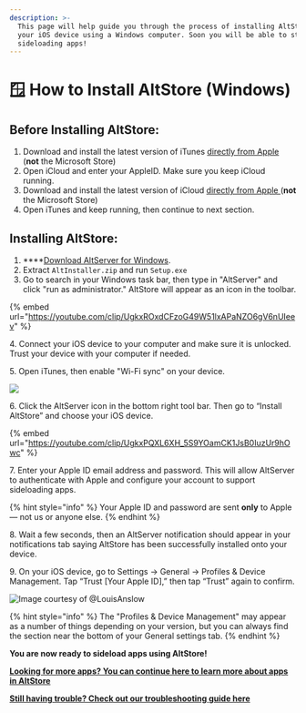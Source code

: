```yaml
---
description: >-
  This page will help guide you through the process of installing AltStore onto
  your iOS device using a Windows computer. Soon you will be able to start
  sideloading apps!
---
```


# 🪟 How to Install AltStore (Windows)

## **Before Installing AltStore:**

1. Download and install the latest version of iTunes [directly from Apple](https://www.apple.com/itunes/download/win64) (**not** the Microsoft Store)&#x20;
2. Open iCloud and enter your AppleID. Make sure you keep iCloud running.
3. Download and install the latest version of iCloud [directly from Apple ](https://updates.cdn-apple.com/2020/windows/001-39935-20200911-1A70AA56-F448-11EA-8CC0-99D41950005E/iCloudSetup.exe)(**not** the Microsoft Store)
4. Open iTunes and keep running, then continue to next section.



## **Installing AltStore:**

1. ****[Download AltServer for Windows](https://cdn.altstore.io/file/altstore/altinstaller.zip).
2. Extract `AltInstaller.zip` and run `Setup.exe`&#x20;
3. Go to search in your Windows task bar, then type in "AltServer" and click "run as administrator." AltStore will appear as an icon in the toolbar.

{% embed url="https://youtube.com/clip/UgkxROxdCFzoG49W51lxAPaNZO6gV6nUIeev" %}

4\. Connect your iOS device to your computer and make sure it is unlocked. Trust your device with your computer if needed.

5\. Open iTunes, then enable "Wi-Fi sync" on your device.

![](<../.gitbook/assets/002\_sync-iphone-over-wifi-1999751-0242f5c1b2814ecaac3b49815c365c59 (1).webp>)

6\. Click the AltServer icon in the bottom right tool bar. Then go to “Install AltStore” and choose your iOS device.

{% embed url="https://youtube.com/clip/UgkxPQXL6XH_5S9YOamCK1JsB0IuzUr9hOwc" %}

7\. Enter your Apple ID email address and password. This will allow AltServer to authenticate with Apple and configure your account to support sideloading apps.

{% hint style="info" %}
Your Apple ID and password are sent **only** to Apple — not us or anyone else.
{% endhint %}

8\. Wait a few seconds, then an AltServer notification should appear in your notifications tab saying AltStore has been successfully installed onto your device.

9\.  On your iOS device, go to Settings -> General -> Profiles & Device Management. Tap “Trust \[Your Apple ID],” then tap “Trust” again to confirm.

![Image courtesy of @LouisAnslow](https://files.gitbook.com/v0/b/gitbook-x-prod.appspot.com/o/spaces%2FAfe8qEztjcTjsjjaMBY2%2Fuploads%2F1NUuIKBgS0adjhFhOqVt%2F1-CwxM2iiAN0kLSWGuRQcCHQ-2%20\(dragged\).jpg?alt=media\&token=f94229f1-89be-4e25-854d-d13736f64ca3)

{% hint style="info" %}
​The "Profiles & Device Management" may appear as a number of things depending on your version, but you can always find the section near the bottom of your General settings tab.
{% endhint %}

**You are now ready to sideload apps using AltStore!**

****[**Looking for more apps? You can continue here to learn more about apps in AltStore**](broken-reference)****

****[**Still having trouble? Check out our troubleshooting guide here**](troubleshooting-guide.md)****
